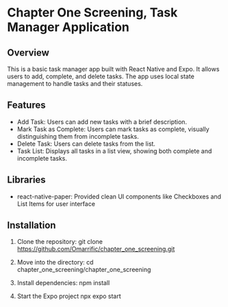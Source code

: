 # Chapter One Screening, Task Manager Application
## Overview

This is a basic task manager app built with React Native and Expo. It allows users to add, complete, and delete tasks. The app uses local state management to handle tasks and their statuses.

## Features

- Add Task: Users can add new tasks with a brief description.
- Mark Task as Complete: Users can mark tasks as complete, visually distinguishing them from incomplete tasks.
- Delete Task: Users can delete tasks from the list.
- Task List: Displays all tasks in a list view, showing both complete and incomplete tasks.

## Libraries

- react-native-paper: Provided clean UI components like Checkboxes and List Items for user interface

## Installation

1. Clone the repository:
    git clone https://github.com/Omarrific/chapter_one_screening.git

2. Move into the directory:
    cd chapter_one_screening/chapter_one_screening

3. Install dependencies:
    npm install

4. Start the Expo project
    npx expo start

